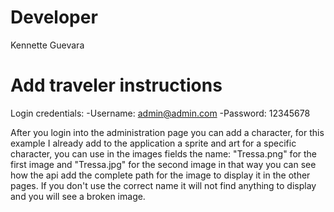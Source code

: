 # Developer

Kennette Guevara

# Add traveler instructions

Login credentials:
-Username: admin@admin.com
-Password: 12345678

After you login into the administration page you can add a character,
for this example I already add to the application a sprite and art for
a specific character, you can use in the images fields the name: "Tressa.png"
for the first image and "Tressa.jpg" for the second image in that way you can
see how the api add the complete path for the image to display it in the other
pages. If you don't use the correct name it will not find anything to display
and you will see a broken image.
